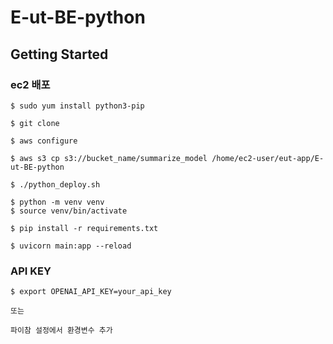 # E-ut-BE-python

## Getting Started

### ec2 배포

```angular2html
$ sudo yum install python3-pip

$ git clone 

$ aws configure

$ aws s3 cp s3://bucket_name/summarize_model /home/ec2-user/eut-app/E-ut-BE-python

$ ./python_deploy.sh
```

```angular2html
$ python -m venv venv
$ source venv/bin/activate

$ pip install -r requirements.txt

$ uvicorn main:app --reload
```

### API KEY
```angular2html
$ export OPENAI_API_KEY=your_api_key

또는

파이참 설정에서 환경변수 추가
```